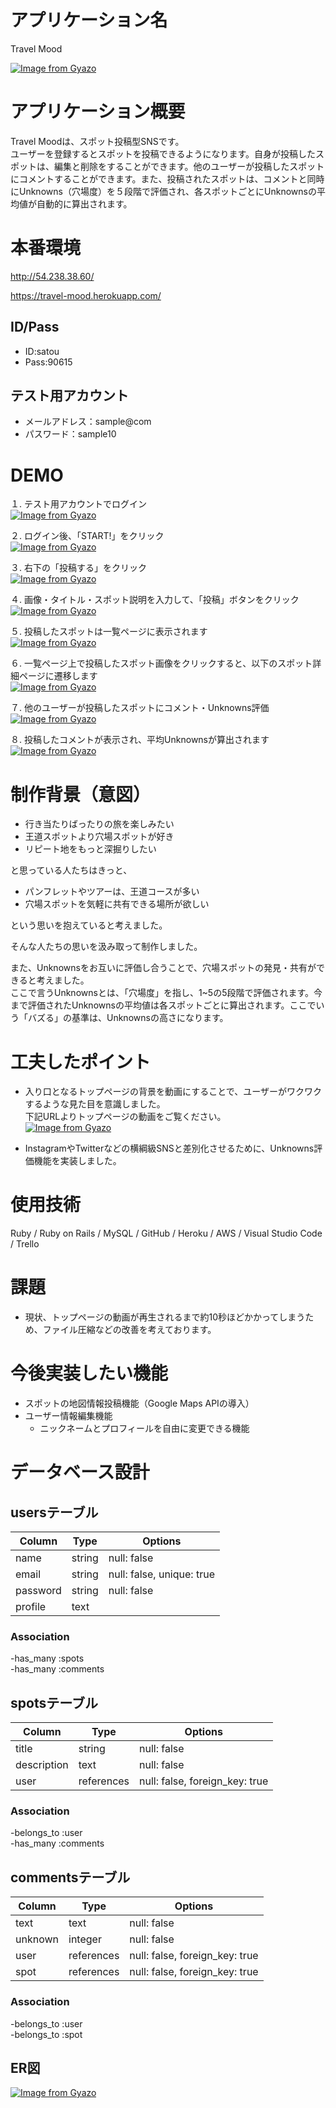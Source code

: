 # アプリケーション名
Travel Mood  

[![Image from Gyazo](https://i.gyazo.com/76bba3ecce2af409dce3b8be27031f42.jpg)](https://gyazo.com/76bba3ecce2af409dce3b8be27031f42)

# アプリケーション概要
Travel Moodは、スポット投稿型SNSです。  
ユーザーを登録するとスポットを投稿できるようになります。自身が投稿したスポットは、編集と削除をすることができます。他のユーザーが投稿したスポットにコメントすることができます。また、投稿されたスポットは、コメントと同時にUnknowns（穴場度）を５段階で評価され、各スポットごとにUnknownsの平均値が自動的に算出されます。

# 本番環境
http://54.238.38.60/

https://travel-mood.herokuapp.com/

## ID/Pass
- ID:satou
- Pass:90615

## テスト用アカウント 
  - メールアドレス：sample@com
  - パスワード：sample10

# DEMO
１. テスト用アカウントでログイン  
[![Image from Gyazo](https://i.gyazo.com/f098995462122e9507ec832bfdb8827f.jpg)](https://gyazo.com/f098995462122e9507ec832bfdb8827f)  

２. ログイン後、「START!」をクリック  
[![Image from Gyazo](https://i.gyazo.com/912cc04501438983994d6d3012c323b4.jpg)](https://gyazo.com/912cc04501438983994d6d3012c323b4)

３. 右下の「投稿する」をクリック  
[![Image from Gyazo](https://i.gyazo.com/be85a933fad2f87587d8e26c3c03da3c.jpg)](https://gyazo.com/be85a933fad2f87587d8e26c3c03da3c)  

４. 画像・タイトル・スポット説明を入力して、「投稿」ボタンをクリック  
[![Image from Gyazo](https://i.gyazo.com/bab3884d5c587bf31524b16e08188695.jpg)](https://gyazo.com/bab3884d5c587bf31524b16e08188695)  

５. 投稿したスポットは一覧ページに表示されます   
[![Image from Gyazo](https://i.gyazo.com/7234d010afedae042d8c20c5f424ce0b.jpg)](https://gyazo.com/7234d010afedae042d8c20c5f424ce0b)  

６. 一覧ページ上で投稿したスポット画像をクリックすると、以下のスポット詳細ページに遷移します  
[![Image from Gyazo](https://i.gyazo.com/bfac5c878bdf6ad449f699aebb96df5c.jpg)](https://gyazo.com/bfac5c878bdf6ad449f699aebb96df5c)  

７. 他のユーザーが投稿したスポットにコメント・Unknowns評価  
[![Image from Gyazo](https://i.gyazo.com/be17ad211cb4531cddfe85bbeb6c66fc.jpg)](https://gyazo.com/be17ad211cb4531cddfe85bbeb6c66fc)  

８. 投稿したコメントが表示され、平均Unknownsが算出されます  
[![Image from Gyazo](https://i.gyazo.com/670f5938441ed226cea5fa12441fb357.jpg)](https://gyazo.com/670f5938441ed226cea5fa12441fb357)


# 制作背景（意図）  
- 行き当たりばったりの旅を楽しみたい  
- 王道スポットより穴場スポットが好き  
- リピート地をもっと深掘りしたい  

と思っている人たちはきっと、  

- パンフレットやツアーは、王道コースが多い  
- 穴場スポットを気軽に共有できる場所が欲しい  

という思いを抱えていると考えました。

そんな人たちの思いを汲み取って制作しました。  

また、Unknownsをお互いに評価し合うことで、穴場スポットの発見・共有ができると考えました。  
ここで言うUnknownsとは、「穴場度」を指し、1~5の5段階で評価されます。今まで評価されたUnknownsの平均値は各スポットごとに算出されます。ここでいう「バズる」の基準は、Unknownsの高さになります。

# 工夫したポイント
- 入り口となるトップページの背景を動画にすることで、ユーザーがワクワクするような見た目を意識しました。  
下記URLよりトップページの動画をご覧ください。  
[![Image from Gyazo](https://i.gyazo.com/c56f7e55e030bba1fcc9b32a6e6a9e94.gif)](https://gyazo.com/c56f7e55e030bba1fcc9b32a6e6a9e94) 

- InstagramやTwitterなどの横綱級SNSと差別化させるために、Unknowns評価機能を実装しました。

# 使用技術
Ruby / Ruby on Rails / MySQL / GitHub / Heroku / AWS / Visual Studio Code / Trello

# 課題
- 現状、トップページの動画が再生されるまで約10秒ほどかかってしまうため、ファイル圧縮などの改善を考えております。

# 今後実装したい機能
- スポットの地図情報投稿機能（Google Maps APIの導入）  
- ユーザー情報編集機能
  - ニックネームとプロフィールを自由に変更できる機能

# データベース設計
## usersテーブル

| Column             | Type   | Options                   |
| ------------------ | ------ | ------------------------- |
| name               | string | null: false               |
| email              | string | null: false, unique: true |
| password           | string | null: false               |
| profile            | text   |                           |

### Association
-has_many :spots  
-has_many :comments


## spotsテーブル

| Column      | Type       | Options                        |
| ----------- | ---------- | ------------------------------ |
| title       | string     | null: false                    |
| description | text       | null: false                    |
| user        | references | null: false, foreign_key: true |

### Association
-belongs_to :user  
-has_many :comments


## commentsテーブル

| Column  | Type       | Options                        |
| ------  | ---------- | ------------------------------ |
| text    | text       | null: false                    |
| unknown | integer    | null: false                    |
| user    | references | null: false, foreign_key: true |
| spot    | references | null: false, foreign_key: true |

### Association
-belongs_to :user  
-belongs_to :spot

## ER図
[![Image from Gyazo](https://i.gyazo.com/a4e1454a92f2de5ba7204f7dc9c90a9c.png)](https://gyazo.com/a4e1454a92f2de5ba7204f7dc9c90a9c)
